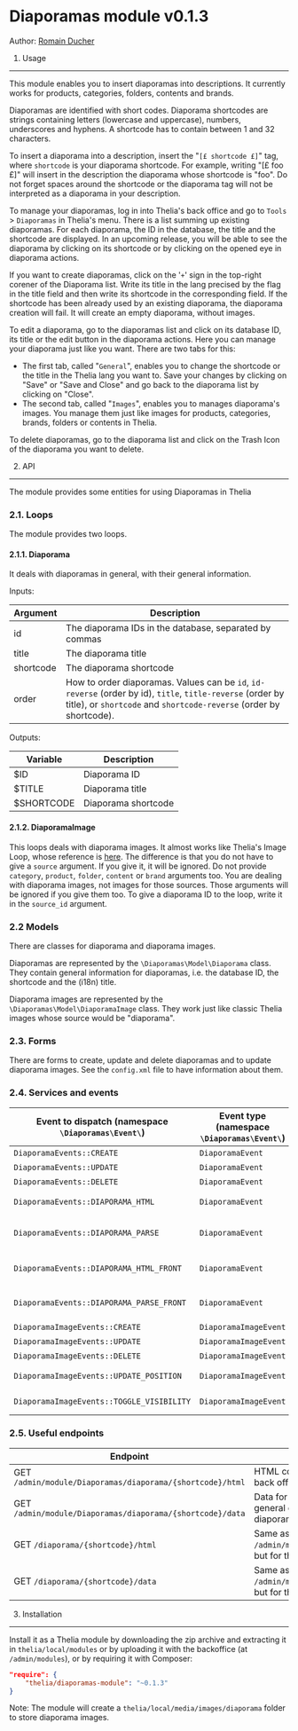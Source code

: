<!--
    This file is part of the "Diaporamas" Thelia 2 module.

    Copyright (c) OpenStudio
    email : dev@thelia.net
    web : http://www.thelia.net

    For the full copyright and license information, please view the LICENSE.txt
    file that was distributed with this source code.
-->

Diaporamas module v0.1.3
===

Author: [Romain Ducher](mailto://rducher@openstudio.fr)

1. Usage
---

This module enables you to insert diaporamas into descriptions. It currently works for products, categories, folders,
contents and brands.

Diaporamas are identified with short codes. Diaporama shortcodes are strings containing letters (lowercase and uppercase),
numbers, underscores and hyphens. A shortcode has to contain between 1 and 32 characters.

To insert a diaporama into a description, insert the "`[£ shortcode £]`" tag, where `shortcode` is your diaporama shortcode.
For example, writing "[£ foo £]" will insert in the description the diaporama whose shortcode is "foo". Do not forget
spaces around the shortcode or the diaporama tag will not be interpreted as a diaporama in your description.

To manage your diaporamas, log in into Thelia's back office and go to `Tools` > `Diaporamas` in Thelia's menu. There is
a list summing up existing diaporamas. For each diaporama, the ID in the database, the title and the shortcode are
displayed. In an upcoming release, you will be able to see the diaporama by clicking on its shortcode or by clicking on
the opened eye in diaporama actions.

If you want to create diaporamas, click on the '`+`' sign in the top-right corener of the Diaporama list. Write its title
in the lang precised by the flag in the title field and then write its shortcode in the corresponding field. If the
shortcode has been already used by an existing diaporama, the diaporama creation will fail. It will create an empty
diaporama, without images.

To edit a diaporama, go to the diaporamas list and click on its database ID, its title or the edit button in the
diaporama actions. Here you can manage your diaporama just like you want. There are two tabs for this:

* The first tab, called "`General`", enables you to change the shortcode or the title in the Thelia lang you want to.
Save your changes by clicking on "Save" or "Save and Close" and go back to the diaporama list by clicking on "Close". 
* The second tab, called "`Images`", enables you to manages diaporama's images. You manage them just like images for
products, categories, brands, folders or contents in Thelia.

To delete diaporamas, go to the diaporama list and click on the Trash Icon of the diaporama you want to delete.


2. API
---

The module provides some entities for using Diaporamas in Thelia

### 2.1. Loops

The module provides two loops.

#### 2.1.1. Diaporama

It deals with diaporamas in general, with their general information.

Inputs:

| Argument | Description |
| -------- | ----------- |
| id | The diaporama IDs in the database, separated by commas |
| title | The diaporama title |
| shortcode | The diaporama shortcode |
| order | How to order diaporamas. Values can be `id`, `id-reverse` (order by id), `title`, `title-reverse` (order by title), or `shortcode` and `shortcode-reverse` (order by shortcode). |

Outputs:

| Variable | Description |
| -------- | ----------- |
| $ID | Diaporama ID |
| $TITLE | Diaporama title |
| $SHORTCODE | Diaporama shortcode |

#### 2.1.2. DiaporamaImage

This loops deals with diaporama images. It almost works like Thelia's Image Loop, whose reference is
[here](http://doc.thelia.net/en/documentation/loop/image.html). The difference is that you do not have to give a
`source` argument. If you give it, it will be ignored. Do not provide `category`, `product`, `folder`, `content` or
`brand` arguments too. You are dealing with diaporama images, not images for those sources. Those arguments will be
ignored if you give them too. To give a diaporama ID to the loop, write it in the `source_id` argument.

### 2.2 Models

There are classes for diaporama and diaporama images.

Diaporamas are represented by the `\Diaporamas\Model\Diaporama` class. They contain general information for diaporamas,
i.e. the database ID, the shortcode and the (i18n) title.

Diaporama images are represented by the `\Diaporamas\Model\DiaporamaImage` class. They work just like classic Thelia
images whose source would be "diaporama".

### 2.3. Forms

There are forms to create, update and delete diaporamas and to update diaporama images. See the `config.xml` file to have
information about them.

### 2.4. Services and events

| Event to dispatch (namespace `\Diaporamas\Event\`) | Event type (namespace `\Diaporamas\Event\`) | Description |
| -------------------------------------------------- | ------------------------------------------ | ----------- |
| `DiaporamaEvents::CREATE` | `DiaporamaEvent` | Creating a diaporama |
| `DiaporamaEvents::UPDATE` | `DiaporamaEvent` | Updating a diaporama |
| `DiaporamaEvents::DELETE` | `DiaporamaEvent` | Deleting a diaporama |
| `DiaporamaEvents::DIAPORAMA_HTML` | `DiaporamaEvent` | While retrieving diaporama's HTML in the back office |
| `DiaporamaEvents::DIAPORAMA_PARSE` | `DiaporamaEvent` | While parsing descriptions to insert diaporama's HTML in the back office |
| `DiaporamaEvents::DIAPORAMA_HTML_FRONT` | `DiaporamaEvent` | Same as `DiaporamaEvents::DIAPORAMA_HTML` but for front office |
| `DiaporamaEvents::DIAPORAMA_PARSE_FRONT` | `DiaporamaEvent` | Same as `DiaporamaEvents::DIAPORAMA_PARSE` but for front office |
| `DiaporamaImageEvents::CREATE` | `DiaporamaImageEvent` | Creating a diaporama image |
| `DiaporamaImageEvents::UPDATE` | `DiaporamaImageEvent` | Updating a diaporama image |
| `DiaporamaImageEvents::DELETE` | `DiaporamaImageEvent` | Deleting a diaporama image |
| `DiaporamaImageEvents::UPDATE_POSITION` | `DiaporamaImageEvent` | Updating the image position in the diaporama |
| `DiaporamaImageEvents::TOGGLE_VISIBILITY` | `DiaporamaImageEvent` | Changing image visibility in the diaporama |

### 2.5. Useful endpoints

| Endpoint | Description |
| -------- | ----------- |
| GET `/admin/module/Diaporamas/diaporama/{shortcode}/html` | HTML code for the [£ shortcode £] diaporama. For the back office. |
| GET `/admin/module/Diaporamas/diaporama/{shortcode}/data` | Data for the [£ shortcode £] diaporama. It returns general data for the diaporama and information about diaporama images too. For the back office. |
| GET `/diaporama/{shortcode}/html` | Same as "GET `/admin/module/Diaporamas/diaporama/{shortcode}/html`" but for the front office. |
| GET `/diaporama/{shortcode}/data` | Same as "GET `/admin/module/Diaporamas/diaporama/{shortcode}/data`" but for the front office. |


3. Installation
---

Install it as a Thelia module by downloading the zip archive and extracting it in ```thelia/local/modules``` or by uploading it with the backoffice (at ```/admin/modules```),
or by requiring it with Composer:

```json
"require": {
    "thelia/diaporamas-module": "~0.1.3"
}
```

Note: The module will create a `thelia/local/media/images/diaporama` folder to store diaporama images.
